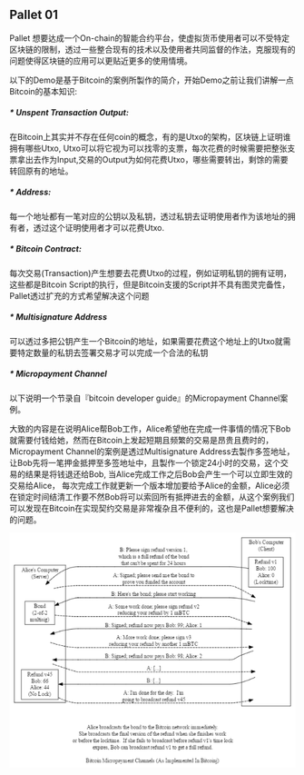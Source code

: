 ## Pallet 01

Pallet 想要达成一个On-chain的智能合约平台，使虚拟货币使用者可以不受特定区块链的限制，透过一些整合现有的技术以及使用者共同监督的作法，克服现有的问题使得区块链的应用可以更贴近更多的使用情境。

以下的Demo是基于Bitcoin的案例所製作的简介，开始Demo之前让我们讲解一点Bitcoin的基本知识:

##### * Unspent Transaction Output:
在Bitcoin上其实并不存在任何coin的概念，有的是Utxo的架构，区块链上证明谁拥有哪些Utxo, Utxo可以将它视为可以找零的支票，每次花费的时候需要把整张支票拿出去作为Input,交易的Output为如何花费Utxo，哪些需要转出，剩馀的需要转回原有的地址。

##### * Address:
每一个地址都有一笔对应的公钥以及私钥，透过私钥去证明使用者作为该地址的拥有者，透过这个证明使用者才可以花费Utxo.

##### * Bitcoin Contract:
每次交易(Transaction)产生想要去花费Utxo的过程，例如证明私钥的拥有证明，这些都是Bitcoin Script的执行，但是Bitcoin支援的Script并不具有图灵完备性，Pallet透过扩充的方式希望解决这个问题

##### * Multisignature Address
可以透过多把公钥产生一个Bitcoin的地址，如果需要花费这个地址上的Utxo就需要特定数量的私钥去签署交易才可以完成一个合法的私钥

##### * Micropayment Channel
以下说明一个节录自『bitcoin developer guide』的Micropayment Channel案例。

大致的内容是在说明Alice帮Bob工作，Alice希望他在完成一件事情的情况下Bob就需要付钱给她，然而在Bitcoin上发起短期且频繁的交易是昂贵且费时的，Micropayment Channel的案例是透过Multisignature Address去製作多签地址，让Bob先将一笔押金抵押至多签地址中，且製作一个锁定24小时的交易，这个交易的结果是将钱退还给Bob, 当Alice完成工作之后Bob会产生一个可以立即生效的交易给Alice， 每次完成工作就更新一个版本增加要给予Alice的金额，Alice必须在锁定时间结清工作要不然Bob将可以索回所有抵押进去的金额，从这个案例我们可以发现在Bitcoin在实现契约交易是非常複杂且不便利的，这也是Pallet想要解决的问题。

![](./img/micchl.png)
